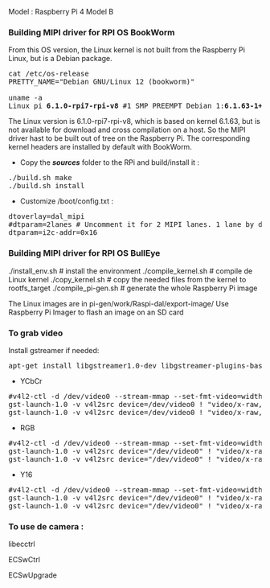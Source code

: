 Model           : Raspberry Pi 4 Model B


### Building MIPI driver for RPI OS BookWorm
From this OS version, the Linux kernel is not built from the Raspberry Pi Linux, but is a Debian package.
<pre>
cat /etc/os-release
PRETTY_NAME="Debian GNU/Linux 12 (bookworm)"

uname -a
Linux pi <b>6.1.0-rpi7-rpi-v8</b> #1 SMP PREEMPT Debian 1:<b>6.1.63-1+rpt1</b> (2023-11-24) aarch64 GNU/Linux
</pre>

The Linux version is 6.1.0-rpi7-rpi-v8, which is based on kernel 6.1.63, but is not available for download and cross compilation on a host. So the MIPI driver hast to be built out of tree on the Raspberry Pi.
The corresponding kernel headers are installed by default with BookWorm.

- Copy the ***sources*** folder to the RPi and build/install it :
<pre>
./build.sh make
./build.sh install
</pre>
- Customize /boot/config.txt :
<pre>
dtoverlay=dal_mipi
#dtparam=2lanes # Uncomment it for 2 MIPI lanes. 1 lane by default.
dtparam=i2c-addr=0x16
</pre>

### Building MIPI driver for RPI OS BullEye

./install_env.sh         # install the environment
./compile_kernel.sh      # compile de Linux kernel
./copy_kernel.sh         # copy the needed files from the kernel to rootfs_target
./compile_pi-gen.sh      # generate the whole Raspberry Pi image

The Linux images are in pi-gen/work/Raspi-dal/export-image/
Use Raspberry Pi Imager to flash an image on an SD card


### To grab video

Install gstreamer if needed:
<pre>
apt-get install libgstreamer1.0-dev libgstreamer-plugins-base1.0-dev libgstreamer-plugins-bad1.0-dev gstreamer1.0-plugins-base gstreamer1.0-plugins-good gstreamer1.0-plugins-bad gstreamer1.0-plugins-ugly gstreamer1.0-libav gstreamer1.0-tools gstreamer1.0-x gstreamer1.0-alsa gstreamer1.0-gl gstreamer1.0-gtk3 gstreamer1.0-qt5 gstreamer1.0-pulseaudio
</pre>
- YCbCr
<pre>
#v4l2-ctl -d /dev/video0 --stream-mmap --set-fmt-video=width=640,height=480,pixelformat="UYVY"
gst-launch-1.0 -v v4l2src device=/dev/video0 ! "video/x-raw, format=(string)UYVY, width=640, height=480" ! videoconvert ! autovideosink
gst-launch-1.0 -v v4l2src device=/dev/video0 ! "video/x-raw, format=(string)UYVY, width=1280, height=1024" ! videoconvert ! autovideosink
</pre>

- RGB
<pre>
#v4l2-ctl -d /dev/video0 --stream-mmap --set-fmt-video=width=640,height=480,pixelformat="RGB3"
gst-launch-1.0 -v v4l2src device="/dev/video0" ! "video/x-raw, format=(string)RGB, width=640, height=480" ! videoconvert ! autovideosink
gst-launch-1.0 -v v4l2src device="/dev/video0" ! "video/x-raw, format=(string)RGB, width=1280, height=1024" ! videoconvert ! autovideosink
</pre>

- Y16
<pre>
#v4l2-ctl -d /dev/video0 --stream-mmap --set-fmt-video=width=640,height=480,pixelformat="Y16 "
gst-launch-1.0 -v v4l2src device="/dev/video0" ! "video/x-raw, format=(string)GRAY16_BE, width=640, height=480" ! videoconvert ! autovideosink
gst-launch-1.0 -v v4l2src device="/dev/video0" ! "video/x-raw, format=(string)GRAY16_BE, width=1280, height=1024" ! videoconvert ! autovideosink
</pre>


### To use de camera :
libecctrl

ECSwCtrl

ECSwUpgrade

